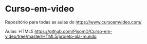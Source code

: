# <t>Curso-em-video

Repositório para todas as aulas do https://www.cursoemvideo.com/

Aulas:
HTML5
https://github.com/PisomD/Curso-em-video/tree/master/HTML5/projeto-ola-mundo

